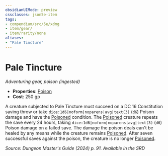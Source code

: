 ```yaml
---
obsidianUIMode: preview
cssclasses: json5e-item
tags:
- compendium/src/5e/xdmg
- item/gear/
- item/rarity/none
aliases: 
- "Pale Tincture"
---
```

# Pale Tincture
*Adventuring gear, poison (ingested)*  


- **Properties**: [Poison](item-properties.md#Poison)
- **Cost**: 250 gp

A creature subjected to Pale Tincture must succeed on a DC 16 Constitution saving throw or take `dice:1d6|noform|noparens|avg|text(3)` (`d6`) Poison damage and have the [Poisoned](conditions.md#Poisoned) condition. The [Poisoned](conditions.md#Poisoned) creature repeats the save every 24 hours, taking `dice:1d6|noform|noparens|avg|text(3)` (`d6`) Poison damage on a failed save. The damage the poison deals can't be healed by any means while the creature remains [Poisoned](conditions.md#Poisoned). After seven successful saves against the poison, the creature is no longer [Poisoned](conditions.md#Poisoned).

*Source: Dungeon Master's Guide (2024) p. 91. Available in the <span title='Systems Reference Document (5.2)'>SRD</span>*